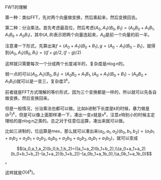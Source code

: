 FWT的理解

第一种：类似FFT，先对两个向量做变换，然后乘起来，然后变换回去。

第二种：分治乘法。首先考虑最高位，然后考虑$(A_0,A_1)(B_0,B_1)=(A_0B_0+A_1B_1,A_1B_0+A_0B_1)$，其中$(A,B)$表示把两个向量连起来，$A_0$是前一个向量的前一半。

注意凑一下形式，先算出来$f=(A_0+A_1)(B_0+B_1),g=(A_0-A_1)(B_0-B_1)$，就得到$(A_0,A_1)(B_0,B_1)=((f+g)/2,(f-g)/2)$

这样就只需要每次一个分成两个长度减半的，复杂度是$n\log n$的。

弱一点的可以$(A_0,A_1)(B_0,B_1)=(A_0B_0+A_1B_1,(A_0+A_1)(B_0+B_1)-(A_0B_0+A_1B_1))$就可以是一变三，复杂度$3^k$。

前者就是FFT方式理解的等价形式，因为三个变换都是一样的，所以就可以先各自做变换，然后变换回来。

但是一般情况，分治乘法也都可以做。比如$b$进制下长度是$k$的时候，暴力做是$(b^2)^k$，但是可以像上面那样凑一下，凑出一变$x$就是$x^k$，注意$x$特别小的时候主定理给的是$n\log n$之类的。总之对于任意位运算，凑出来就可以做。

比如三进制的，位运算是mex，那么就可以凑出来$(a_0,a_1,a_2)(b_0,b_1,b_2)=(a_1b_1+a_1b_2+a_2b_1+a_2b_2,a_0b_0+a_2b_0+a_0b_2,a_0b_1+a_1b_0)$，就可以变成

$$(a_0,a_1,a_2)(b_0,b_1,b_2)=((a_1+a_2)(b_1+b_2),\\(a_0+a_1+a_2)(b_0+b_1+b_2)-(a_1+a_2)(b_1+b_2))-(a_0b_1+a_1b_0),\\a_0b_1+a_1b_0)$$。

这样就是$O(4^k)$。